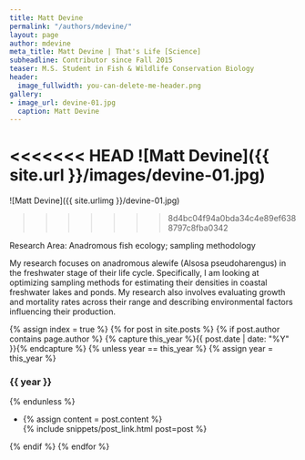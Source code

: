 ```yaml
---
title: Matt Devine
permalink: "/authors/mdevine/"
layout: page
author: mdevine
meta_title: Matt Devine | That's Life [Science]
subheadline: Contributor since Fall 2015
teaser: M.S. Student in Fish & Wildlife Conservation Biology
header:
  image_fullwidth: you-can-delete-me-header.png
gallery:
- image_url: devine-01.jpg
  caption: Matt Devine
---
```


<<<<<<< HEAD
![Matt Devine]({{ site.url }}/images/devine-01.jpg)
=======
![Matt Devine]({{ site.urlimg }}/devine-01.jpg)
>>>>>>> 8d4bc04f94a0bda34c4e89ef6388797c8fba0342

Research Area: Anadromous fish ecology; sampling methodology

My research focuses on anadromous alewife (Alsosa pseudoharengus) in the freshwater stage of their life cycle. Specifically, I am looking at optimizing sampling methods for estimating their densities in coastal freshwater lakes and ponds. My research also involves evaluating growth and mortality rates across their range and describing environmental factors influencing their production. 

{% assign index = true %}
{% for post in site.posts %}
{% if post.author contains page.author %}
{% capture this_year %}{{ post.date | date: "%Y" }}{% endcapture %}
{% unless year == this_year %}
{% assign year = this_year %}
<h3>{{ year }}</h3>
{% endunless %}
<ul style="list-style-type:disc">
 <li> 
 {% assign content = post.content %} 
 <article>
 {% include snippets/post_link.html post=post %}
 </article>
 </li>
</ul>
{% endif %}
{% endfor %}
